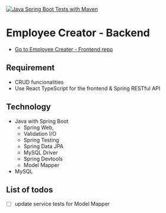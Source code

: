 [![Java Spring Boot Tests with Maven](https://github.com/aanmeba/employee-creator-api/actions/workflows/JUnit-test.yml/badge.svg?branch=main)](https://github.com/aanmeba/employee-creator-api/actions/workflows/JUnit-test.yml)

# Employee Creator - Backend

- [Go to Employee Creater - Frontend repo](https://github.com/aanmeba/employee-creator-client)

## Requirement

- CRUD funcionalities
- Use React TypeScript for the frontend & Spring RESTful API

## Technology

- Java with Spring Boot
  - Spring Web,
  - Validation I/O
  - Spring Testing
  - Spring Data JPA
  - MySQL Driver
  - Spring Devtools
  - Model Mapper
- MySQL

## List of todos

- [ ] update service tests for Model Mapper
